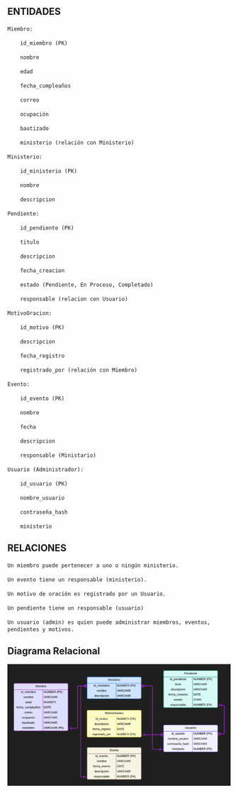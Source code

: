 ## ENTIDADES

    Miembro:

        id_miembro (PK)

        nombre

        edad

        fecha_cumpleaños

        correo

        ocupación 

        bautizado

        ministerio (relación con Ministerio)

    Ministerio:

        id_ministerio (PK)

        nombre

        descripcion

    Pendiente:

        id_pendiente (PK)

        titulo

        descripcion

        fecha_creacion

        estado (Pendiente, En Proceso, Completado)

        responsable (relacion con Usuario)

    MotivoOracion:

        id_motivo (PK)

        descripcion

        fecha_registro

        registrado_por (relación con Miembro)

    Evento:

        id_evento (PK)

        nombre

        fecha

        descripcion

        responsable (Ministario)

    Usuario (Administrador):

        id_usuario (PK)

        nombre_usuario

        contraseña_hash

        ministerio 

## RELACIONES

    Un miembro puede pertenecer a uno o ningún ministerio.

    Un evento tiene un responsable (ministerio).

    Un motivo de oración es registrado por un Usuario.

    Un pendiente tiene un responsable (usuario)

    Un usuario (admin) es quien puede administrar miembros, eventos, pendientes y motivos.


## Diagrama Relacional

![Diagrama](assets/Diagrama%20relacional.png)

